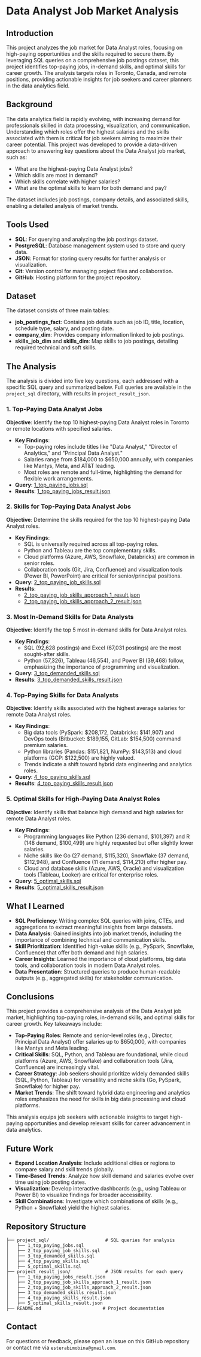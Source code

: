 # Data Analyst Job Market Analysis

## Introduction
This project analyzes the job market for Data Analyst roles, focusing on high-paying opportunities and the skills required to secure them. By leveraging SQL queries on a comprehensive job postings dataset, this project identifies top-paying jobs, in-demand skills, and optimal skills for career growth. The analysis targets roles in Toronto, Canada, and remote positions, providing actionable insights for job seekers and career planners in the data analytics field.

## Background
The data analytics field is rapidly evolving, with increasing demand for professionals skilled in data processing, visualization, and communication. Understanding which roles offer the highest salaries and the skills associated with them is critical for job seekers aiming to maximize their career potential. This project was developed to provide a data-driven approach to answering key questions about the Data Analyst job market, such as:
- What are the highest-paying Data Analyst jobs?
- Which skills are most in demand?
- Which skills correlate with higher salaries?
- What are the optimal skills to learn for both demand and pay?

The dataset includes job postings, company details, and associated skills, enabling a detailed analysis of market trends.

## Tools Used
- **SQL**: For querying and analyzing the job postings dataset.
- **PostgreSQL**: Database management system used to store and query data.
- **JSON**: Format for storing query results for further analysis or visualization.
- **Git**: Version control for managing project files and collaboration.
- **GitHub**: Hosting platform for the project repository.

## Dataset
The dataset consists of three main tables:
- **job_postings_fact**: Contains job details such as job ID, title, location, schedule type, salary, and posting date.
- **company_dim**: Provides company information linked to job postings.
- **skills_job_dim** and **skills_dim**: Map skills to job postings, detailing required technical and soft skills.

## The Analysis
The analysis is divided into five key questions, each addressed with a specific SQL query and summarized below. Full queries are available in the `project_sql` directory, with results in `project_result_json`.

### 1. Top-Paying Data Analyst Jobs
**Objective**: Identify the top 10 highest-paying Data Analyst roles in Toronto or remote locations with specified salaries.
- **Key Findings**:
  - Top-paying roles include titles like "Data Analyst," "Director of Analytics," and "Principal Data Analyst."
  - Salaries range from $184,000 to $650,000 annually, with companies like Mantys, Meta, and AT&T leading.
  - Most roles are remote and full-time, highlighting the demand for flexible work arrangements.
- **Query**: [1_top_paying_jobs.sql](project_sql/1_top_paying_jobs.sql)
- **Results**: [1_top_paying_jobs_result.json](project_result_json/1_top_paying_jobs_result.json)

### 2. Skills for Top-Paying Data Analyst Jobs
**Objective**: Determine the skills required for the top 10 highest-paying Data Analyst roles.
- **Key Findings**:
  - SQL is universally required across all top-paying roles.
  - Python and Tableau are the top complementary skills.
  - Cloud platforms (Azure, AWS, Snowflake, Databricks) are common in senior roles.
  - Collaboration tools (Git, Jira, Confluence) and visualization tools (Power BI, PowerPoint) are critical for senior/principal positions.
- **Query**: [2_top_paying_job_skills.sql](project_sql/2_top_paying_job_skills.sql)
- **Results**: 
  - [2_top_paying_job_skills_approach_1_result.json](project_result_json/2_top_paying_job_skills_approach_1_result.json)
  - [2_top_paying_job_skills_approach_2_result.json](project_result_json/2_top_paying_job_skills_approach_2_result.json)

### 3. Most In-Demand Skills for Data Analysts
**Objective**: Identify the top 5 most in-demand skills for Data Analyst roles.
- **Key Findings**:
  - SQL (92,628 postings) and Excel (67,031 postings) are the most sought-after skills.
  - Python (57,326), Tableau (46,554), and Power BI (39,468) follow, emphasizing the importance of programming and visualization.
- **Query**: [3_top_demanded_skills.sql](project_sql/3_top_demanded_skills.sql)
- **Results**: [3_top_demanded_skills_result.json](project_result_json/3_top_demanded_skills_result.json)

### 4. Top-Paying Skills for Data Analysts
**Objective**: Identify skills associated with the highest average salaries for remote Data Analyst roles.
- **Key Findings**:
  - Big data tools (PySpark: $208,172, Databricks: $141,907) and DevOps tools (Bitbucket: $189,155, GitLab: $154,500) command premium salaries.
  - Python libraries (Pandas: $151,821, NumPy: $143,513) and cloud platforms (GCP: $122,500) are highly valued.
  - Trends indicate a shift toward hybrid data engineering and analytics roles.
- **Query**: [4_top_paying_skills.sql](project_sql/4_top_paying_skills.sql)
- **Results**: [4_top_paying_skills_result.json](project_result_json/4_top_paying_skills_result.json)

### 5. Optimal Skills for High-Paying Data Analyst Roles
**Objective**: Identify skills that balance high demand and high salaries for remote Data Analyst roles.
- **Key Findings**:
  - Programming languages like Python (236 demand, $101,397) and R (148 demand, $100,499) are highly requested but offer slightly lower salaries.
  - Niche skills like Go (27 demand, $115,320), Snowflake (37 demand, $112,948), and Confluence (11 demand, $114,210) offer higher pay.
  - Cloud and database skills (Azure, AWS, Oracle) and visualization tools (Tableau, Looker) are critical for enterprise roles.
- **Query**: [5_optimal_skills.sql](project_sql/5_optimal_skills.sql)
- **Results**: [5_optimal_skills_result.json](project_result_json/5_optimal_skills_result.json)

## What I Learned
- **SQL Proficiency**: Writing complex SQL queries with joins, CTEs, and aggregations to extract meaningful insights from large datasets.
- **Data Analysis**: Gained insights into job market trends, including the importance of combining technical and communication skills.
- **Skill Prioritization**: Identified high-value skills (e.g., PySpark, Snowflake, Confluence) that offer both demand and high salaries.
- **Career Insights**: Learned the importance of cloud platforms, big data tools, and collaboration tools in modern Data Analyst roles.
- **Data Presentation**: Structured queries to produce human-readable outputs (e.g., aggregated skills) for stakeholder communication.

## Conclusions
This project provides a comprehensive analysis of the Data Analyst job market, highlighting top-paying roles, in-demand skills, and optimal skills for career growth. Key takeaways include:
- **Top-Paying Roles**: Remote and senior-level roles (e.g., Director, Principal Data Analyst) offer salaries up to $650,000, with companies like Mantys and Meta leading.
- **Critical Skills**: SQL, Python, and Tableau are foundational, while cloud platforms (Azure, AWS, Snowflake) and collaboration tools (Jira, Confluence) are increasingly vital.
- **Career Strategy**: Job seekers should prioritize widely demanded skills (SQL, Python, Tableau) for versatility and niche skills (Go, PySpark, Snowflake) for higher pay.
- **Market Trends**: The shift toward hybrid data engineering and analytics roles emphasizes the need for skills in big data processing and cloud platforms.

This analysis equips job seekers with actionable insights to target high-paying opportunities and develop relevant skills for career advancement in data analytics.

## Future Work
- **Expand Location Analysis**: Include additional cities or regions to compare salary and skill trends globally.
- **Time-Based Trends**: Analyze how skill demand and salaries evolve over time using job posting dates.
- **Visualization**: Develop interactive dashboards (e.g., using Tableau or Power BI) to visualize findings for broader accessibility.
- **Skill Combinations**: Investigate which combinations of skills (e.g., Python + Snowflake) yield the highest salaries.

## Repository Structure
```
├── project_sql/                     # SQL queries for analysis
│   ├── 1_top_paying_jobs.sql
│   ├── 2_top_paying_job_skills.sql
│   ├── 3_top_demanded_skills.sql
│   ├── 4_top_paying_skills.sql
│   ├── 5_optimal_skills.sql
├── project_result_json/             # JSON results for each query
│   ├── 1_top_paying_jobs_result.json
│   ├── 2_top_paying_job_skills_approach_1_result.json
│   ├── 2_top_paying_job_skills_approach_2_result.json
│   ├── 3_top_demanded_skills_result.json
│   ├── 4_top_paying_skills_result.json
│   ├── 5_optimal_skills_result.json
├── README.md                       # Project documentation
```

## Contact
For questions or feedback, please open an issue on this GitHub repository or contact me via `esterabimobina@gmail.com`.